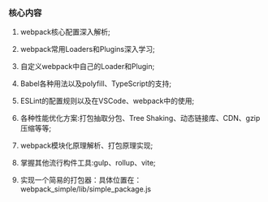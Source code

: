 ### 核心内容

1. webpack核心配置深入解析;
2. webpack常用Loaders和Plugins深入学习;
3. 自定义webpack中自己的Loader和Plugin;
4. Babel各种用法以及polyfill、TypeScript的支持;
5. ESLint的配置规则以及在VSCode、webpack中的使用;
6. 各种性能优化方案:打包抽取分包、Tree Shaking、动态链接库、CDN、gzip压缩等等;
7. webpack模块化原理解析、打包原理实现;
8. 掌握其他流行构件工具:gulp、rollup、vite;
 
9. 实现一个简易的打包器：具体位置在：webpack_simple/lib/simple_package.js
